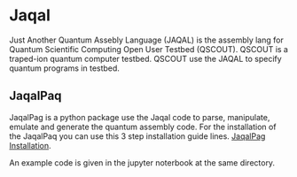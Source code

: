 # Jaqal

Just Another Quantum Assebly Language (JAQAL) is the assembly lang for Quantum Scientific Computing Open User Testbed (QSCOUT). QSCOUT is a traped-ion quantum computer testbed. QSCOUT use the JAQAL to specify quantum programs in testbed.

## JaqalPaq

JaqalPag is a python package use the Jaqal code to parse, manipulate, emulate and generate the quantum assembly code. For the installation of the JaqalPaq you can use this 3 step installation guide lines. [JaqalPag Installation](https://gitlab.com/jaqal/jaqalpaq/-/tree/master/).

An example code is given in the jupyter noterbook at the same directory.
